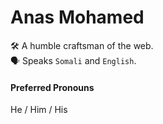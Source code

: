 # Anas Mohamed
🛠 A humble craftsman of the web. <br>
🗣 Speaks `Somali` and `English`.  <br>
#### Preferred Pronouns
He / Him / His
